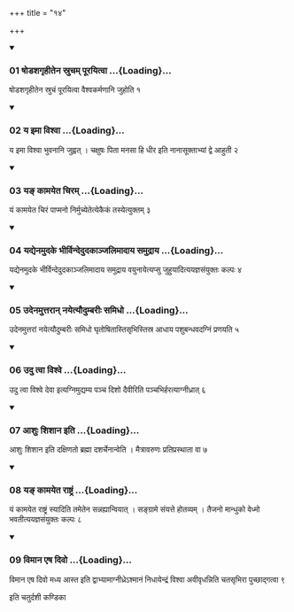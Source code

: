 +++
title = "१४"

+++

<div class="js_include" includetitle="true" newlevelforh1="3" unfilled="" url="/vedAH_yajuH/taittirIyam/sUtram/ApastambaH/shrautam/vishvAsa-prastutiH/17/14/01_ShoDashagRhItena_srucham_pUrayitvA.md">
<details open><summary><h3>01 षोडशगृहीतेन स्रुचम् पूरयित्वा ...{Loading}...</h3></summary>

षोडशगृहीतेन स्रुचं पूरयित्वा वैश्वकर्मणानि जुहोति १
</details>
</div>


<div class="js_include" includetitle="true" newlevelforh1="3" unfilled="" url="/vedAH_yajuH/taittirIyam/sUtram/ApastambaH/shrautam/vishvAsa-prastutiH/17/14/02_ya_imA_vishvA.md">
<details open><summary><h3>02 य इमा विश्वा ...{Loading}...</h3></summary>

य इमा विश्वा भुवनानि जुह्वत् । चक्षुषः पिता मनसा हि धीर इति नानासूक्ताभ्यां द्वे आहुती २
</details>
</div>


<div class="js_include" includetitle="true" newlevelforh1="3" unfilled="" url="/vedAH_yajuH/taittirIyam/sUtram/ApastambaH/shrautam/vishvAsa-prastutiH/17/14/03_ya~N_kAmayeta_chiram.md">
<details open><summary><h3>03 यङ् कामयेत चिरम् ...{Loading}...</h3></summary>

यं कामयेत चिरं पाप्मनो निर्मुच्येतेत्येकैकं तस्येत्युक्तम् ३
</details>
</div>


<div class="js_include" includetitle="true" newlevelforh1="3" unfilled="" url="/vedAH_yajuH/taittirIyam/sUtram/ApastambaH/shrautam/vishvAsa-prastutiH/17/14/04_yadyenamudake_bhIrvindedudakAnjalimAdAya_samudrAya.md">
<details open><summary><h3>04 यद्येनमुदके भीर्विन्देदुदकाञ्जलिमादाय समुद्राय ...{Loading}...</h3></summary>

यद्येनमुदके भीर्विन्देदुदकाञ्जलिमादाय समुद्राय वयुनायेत्यप्सु जुहुयादित्ययज्ञसंयुक्तः कल्पः ४
</details>
</div>


<div class="js_include" includetitle="true" newlevelforh1="3" unfilled="" url="/vedAH_yajuH/taittirIyam/sUtram/ApastambaH/shrautam/vishvAsa-prastutiH/17/14/05_udenamuttarAn_nayetyaudumbarIH_samidho.md">
<details open><summary><h3>05 उदेनमुत्तरान् नयेत्यौदुम्बरीः समिधो ...{Loading}...</h3></summary>

उदेनमुत्तरां नयेत्यौदुम्बरीः समिधो घृतोषितास्तिसृभिस्तिस्र आधाय पशुबन्धवदग्निं प्रणयति ५
</details>
</div>


<div class="js_include" includetitle="true" newlevelforh1="3" unfilled="" url="/vedAH_yajuH/taittirIyam/sUtram/ApastambaH/shrautam/vishvAsa-prastutiH/17/14/06_udu_tvA_vishve.md">
<details open><summary><h3>06 उदु त्वा विश्वे ...{Loading}...</h3></summary>

उदु त्वा विश्वे देवा इत्यग्निमुद्यम्य पञ्च दिशो दैवीरिति पञ्चभिर्हरत्याग्नीध्रात् ६
</details>
</div>


<div class="js_include" includetitle="true" newlevelforh1="3" unfilled="" url="/vedAH_yajuH/taittirIyam/sUtram/ApastambaH/shrautam/vishvAsa-prastutiH/17/14/07_AshuH_shishAna_iti.md">
<details open><summary><h3>07 आशुः शिशान इति ...{Loading}...</h3></summary>

आशुः शिशान इति दक्षिणतो ब्रह्मा दशर्चेनान्वेति । मैत्रावरुणः प्रतिप्रस्थाता वा ७
</details>
</div>


<div class="js_include" includetitle="true" newlevelforh1="3" unfilled="" url="/vedAH_yajuH/taittirIyam/sUtram/ApastambaH/shrautam/vishvAsa-prastutiH/17/14/08_ya~N_kAmayeta_rAShTraM.md">
<details open><summary><h3>08 यङ् कामयेत राष्ट्रं ...{Loading}...</h3></summary>

यं कामयेत राष्ट्रं स्यादिति तमेतेन सन्नह्यान्वियात् । सङ्ग्रामे संयत्ते होतव्यम् । तैजनो मान्धुको वेध्मो भवतीत्ययज्ञसंयुक्तः कल्पः ८
</details>
</div>


<div class="js_include" includetitle="true" newlevelforh1="3" unfilled="" url="/vedAH_yajuH/taittirIyam/sUtram/ApastambaH/shrautam/vishvAsa-prastutiH/17/14/09_vimAna_eSha_divo.md">
<details open><summary><h3>09 विमान एष दिवो ...{Loading}...</h3></summary>

विमान एष दिवो मध्य आस्त इति द्वाभ्यामाग्नीध्रेऽश्मानं निधायेन्द्रं विश्वा अवीवृधन्निति चतसृभिरा पुच्छाद्गत्वा ९
</details>
</div>



  
इति चतुर्दशी कण्डिका 
